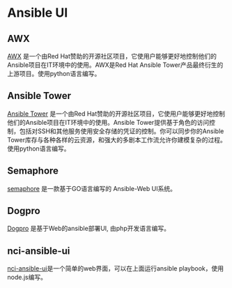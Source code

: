 # Ansible UI



## AWX

[AWX](https://github.com/ansible/awx) 是一个由Red Hat赞助的开源社区项目，它使用户能够更好地控制他们的Ansible项目在IT环境中的使用。AWX是Red Hat Ansible Tower产品最终衍生的上游项目。使用python语言编写。



## Ansible Tower

[Ansible Tower](https://www.ansible.com/products/tower) 是一个由Red Hat赞助的开源社区项目，它使用户能够更好地控制他们的Ansible项目在IT环境中的使用。Ansible Tower提供基于角色的访问控制，包括对SSH和其他服务使用安全存储的凭证的控制。你可以同步你的Ansible Tower库存与各种各样的云资源，和强大的多剧本工作流允许你建模复杂的过程。使用python语言编写。



## Semaphore

[semaphore](https://github.com/ansible-semaphore/semaphore) 是一款基于GO语言编写的 Ansible-Web UI系统。

## Dogpro

[Dogpro](https://github.com/dogdep/dogpro) 是基于Web的ansible部署UI, 由php开发语言编写。



## nci-ansible-ui

[nci-ansible-ui](https://github.com/node-ci/nci-ansible-ui)是一个简单的web界面，可以在上面运行ansible playbook，使用node.js编写。

